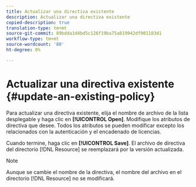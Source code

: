 ```yaml
---
title: Actualizar una directiva existente
description: Actualizar una directiva existente
copied-description: true
translation-type: tm+mt
source-git-commit: 89bdda1d4bd5c126f19ba75a819942df901183d1
workflow-type: tm+mt
source-wordcount: '80'
ht-degree: 0%

---
```



# Actualizar una directiva existente {#update-an-existing-policy}

Para actualizar una directiva existente, elija el nombre de archivo de la lista desplegable y haga clic en **[!UICONTROL Open]**. Modifique los atributos de directiva que desee. Todos los atributos se pueden modificar excepto los relacionados con la autenticación y el encadenado de licencias.

Cuando termine, haga clic en **[!UICONTROL Save]**. El archivo de directiva del directorio [!DNL Resource] se reemplazará por la versión actualizada.

>[!NOTE]
>
>Aunque se cambie el nombre de la directiva, el nombre del archivo en el directorio [!DNL Resource] no se modificará.

